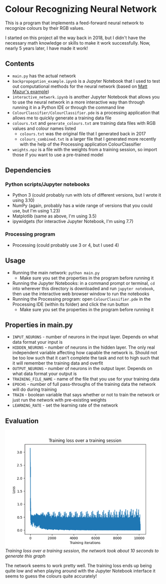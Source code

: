 # Colour Recognizing Neural Network

This is a program that implements a feed-forward neural network to recognize colours by their RGB values.

I started on this project all the way back in 2018, but I didn't have the necessary math knowledge or skills to make it work successfully. Now, nearly 5 years later, I have made it work!

## Contents
- `main.py` has the actual network
- `backpropogation_example.ipynb` is a Jupyter Notebook that I used to test out computational methods for the neural network (based on [Matt Mazur's example](https://mattmazur.com/2015/03/17/a-step-by-step-backpropagation-example/))
- `interactive_network.ipynb` is another Jupyter Notebook that allows you to use the neural network in a more interactive way than through running it in a Python IDE or through the command line
- `ColourClassifier/ColourClassifier.pde` is a processing application that allows me to quickly generate a training data file
- `colours.txt` and `generate_colours.txt` are training data files with RGB values and colour names listed
    - `colours.txt` was the original file that I generated back in 2017
    - `colours_combined.txt` is a larger file that I generated more recently with the help of the Processing application ColourClassifier
- `weights.npz` is a file with the weights from a training session, so import those if you want to use a pre-trained model

## Dependencies

### Python scripts/Jupyter notebooks
- Python 3 (could probably run with lots of different versions, but I wrote it using 3.10)
- NumPy (again, probably has a wide range of versions that you could use, but I'm using 1.23)
- Matplotlib (same as above, I'm using 3.5)
- ipywidgets (for interactive Jupyter Notebook, I'm using 7.7)

### Processing program
- Processing (could probably use 3 or 4, but I used 4)

## Usage

- Running the main network: `python main.py`  
    - Make sure you set the properties in the program before running it  
- Running the Jupyter Notebooks: in a command prompt or terminal, `cd` into wherever this directory is downloaded and run `jupyter notebook`, then use the interactive web browser window to run the notebooks
- Running the Processing program: open `ColourClassifier.pde` in the Processing IDE (within its folder) and click the run button  
    - Make sure you set the properties in the program before running it  

## Properties in main.py

- `INPUT_NEURONS` - number of neurons in the input layer. Depends on what data format your input is
- `HIDDEN_NEURONS` - number of neurons in the hidden layer. The only real independent variable affecting how capable the network is. Should not be too low such that it can't complete the task and not to high such that it will remember the training data and overfit
- `OUTPUT_NEURONS` - number of neurons in the output layer. Depends on what data format your output is
- `TRAINING_FILE_NAME` - name of the file that you use for your training data
- `EPOCHS` - number of full pass-throughs of the training data the network will do during training
- `TRAIN` - boolean variable that says whether or not to train the network or just run the network with pre-existing weights
- `LEARNING_RATE` - set the learning rate of the network

## Evaluation

![Training loss over a training session](training_loss.png)
*Training loss over a training session, the network took about 10 seconds to generate this graph*

The network seems to work pretty well. The training loss ends up being quite low and when playing around with the Jupyter Notebook interface it seems to guess the colours quite accurately!